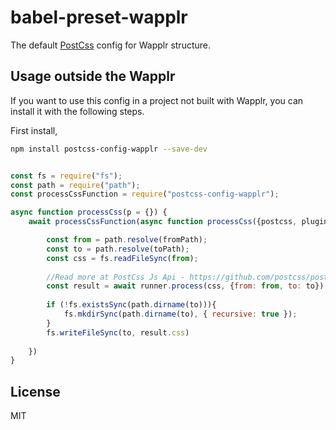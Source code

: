 # babel-preset-wapplr

The default [PostCss](https://github.com/postcss/postcss) config for Wapplr structure.

## Usage outside the Wapplr

If you want to use this config in a project not built with Wapplr, you can install it with the following steps.

First install, 

```sh
npm install postcss-config-wapplr --save-dev
```

```js

const fs = require("fs");
const path = require("path");
const processCssFunction = require("postcss-config-wapplr");

async function processCss(p = {}) {
    await processCssFunction(async function processCss({postcss, plugins, runner}) {

        const from = path.resolve(fromPath);
        const to = path.resolve(toPath);
        const css = fs.readFileSync(from);
        
        //Read more at PostCss Js Api - https://github.com/postcss/postcss#js-api
        const result = await runner.process(css, {from: from, to: to})
        
        if (!fs.existsSync(path.dirname(to))){
            fs.mkdirSync(path.dirname(to), { recursive: true });
        }
        fs.writeFileSync(to, result.css)
        
    })
}
```

## License

MIT
